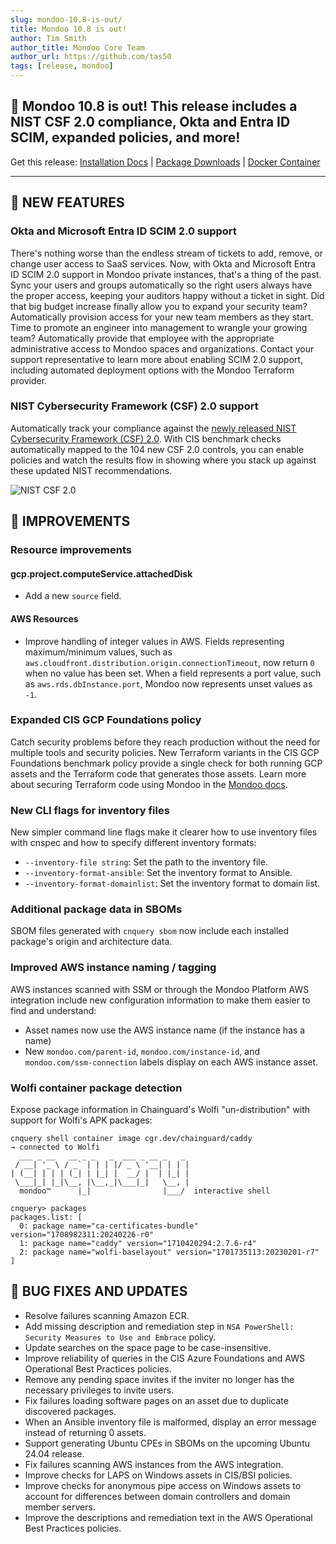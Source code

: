 ```yaml
---
slug: mondoo-10.8-is-out/
title: Mondoo 10.8 is out!
author: Tim Smith
author_title: Mondoo Core Team
author_url: https://github.com/tas50
tags: [release, mondoo]
---
```


## 🥳 Mondoo 10.8 is out! This release includes a NIST CSF 2.0 compliance, Okta and Entra ID SCIM, expanded policies, and more!

Get this release: [Installation Docs](https://mondoo.com/docs/cnspec/) | [Package Downloads](https://releases.mondoo.com/cnspec/) | [Docker Container](https://hub.docker.com/r/mondoo/cnspec)

---

## 🎉 NEW FEATURES

### Okta and Microsoft Entra ID SCIM 2.0 support

There's nothing worse than the endless stream of tickets to add, remove, or change user access to SaaS services. Now, with Okta and Microsoft Entra ID SCIM 2.0 support in Mondoo private instances, that's a thing of the past. Sync your users and groups automatically so the right users always have the proper access, keeping your auditors happy without a ticket in sight. Did that big budget increase finally allow you to expand your security team? Automatically provision access for your new team members as they start. Time to promote an engineer into management to wrangle your growing team? Automatically provide that employee with the appropriate administrative access to Mondoo spaces and organizations. Contact your support representative to learn more about enabling SCIM 2.0 support, including automated deployment options with the Mondoo Terraform provider.

### NIST Cybersecurity Framework (CSF) 2.0 support

Automatically track your compliance against the [newly released NIST Cybersecurity Framework (CSF) 2.0](https://www.nist.gov/news-events/news/2024/02/nist-releases-version-20-landmark-cybersecurity-framework). With CIS benchmark checks automatically mapped to the 104 new CSF 2.0 controls, you can enable policies and watch the results flow in showing where you stack up against these updated NIST recommendations.

![NIST CSF 2.0](/img/releases/2024-03-19-mondoo-10.8-is-out/nist_csf2.png)

## 🧹 IMPROVEMENTS

### Resource improvements

#### gcp.project.computeService.attachedDisk

- Add a new `source` field.

#### AWS Resources

- Improve handling of integer values in AWS. Fields representing maximum/minimum values, such as `aws.cloudfront.distribution.origin.connectionTimeout`, now return `0` when no value has been set. When a field represents a port value, such as `aws.rds.dbInstance.port`, Mondoo now represents unset values as `-1`.

### Expanded CIS GCP Foundations policy

Catch security problems before they reach production without the need for multiple tools and security policies. New Terraform variants in the CIS GCP Foundations benchmark policy provide a single check for both running GCP assets and the Terraform code that generates those assets. Learn more about securing Terraform code using Mondoo in the [Mondoo docs](https://mondoo.com/docs/cnspec/supplychain/terraform/).

### New CLI flags for inventory files

New simpler command line flags make it clearer how to use inventory files with cnspec and how to specify different inventory formats:

- `--inventory-file string`: Set the path to the inventory file.
- `--inventory-format-ansible`: Set the inventory format to Ansible.
- `--inventory-format-domainlist`: Set the inventory format to domain list.

### Additional package data in SBOMs

SBOM files generated with `cnquery sbom` now include each installed package's origin and architecture data.

### Improved AWS instance naming / tagging

AWS instances scanned with SSM or through the Mondoo Platform AWS integration include new configuration information to make them easier to find and understand:

- Asset names now use the AWS instance name (if the instance has a name)
- New `mondoo.com/parent-id`, `mondoo.com/instance-id`, and `mondoo.com/ssm-connection` labels display on each AWS instance asset.

### Wolfi container package detection

Expose package information in Chainguard's Wolfi "un-distribution" with support for Wolfi's APK packages:

```shell
cnquery shell container image cgr.dev/chainguard/caddy
→ connected to Wolfi
  ___ _ __   __ _ _   _  ___ _ __ _   _
 / __| '_ \ / _` | | | |/ _ \ '__| | | |
| (__| | | | (_| | |_| |  __/ |  | |_| |
 \___|_| |_|\__, |\__,_|\___|_|   \__, |
  mondoo™      |_|                |___/  interactive shell

cnquery> packages
packages.list: [
  0: package name="ca-certificates-bundle" version="1708982311:20240226-r0"
  1: package name="caddy" version="1710420294:2.7.6-r4"
  2: package name="wolfi-baselayout" version="1701735113:20230201-r7"
]
```

## 🐛 BUG FIXES AND UPDATES

- Resolve failures scanning Amazon ECR.
- Add missing description and remediation step in `NSA PowerShell: Security Measures to Use and Embrace` policy.
- Update searches on the space page to be case-insensitive.
- Improve reliability of queries in the CIS Azure Foundations and AWS Operational Best Practices policies.
- Remove any pending space invites if the inviter no longer has the necessary privileges to invite users.
- Fix failures loading software pages on an asset due to duplicate discovered packages.
- When an Ansible inventory file is malformed, display an error message instead of returning 0 assets.
- Support generating Ubuntu CPEs in SBOMs on the upcoming Ubuntu 24.04 release.
- Fix failures scanning AWS instances from the AWS integration.
- Improve checks for LAPS on Windows assets in CIS/BSI policies.
- Improve checks for anonymous pipe access on Windows assets to account for differences between domain controllers and domain member servers.
- Improve the descriptions and remediation text in the AWS Operational Best Practices policies.
